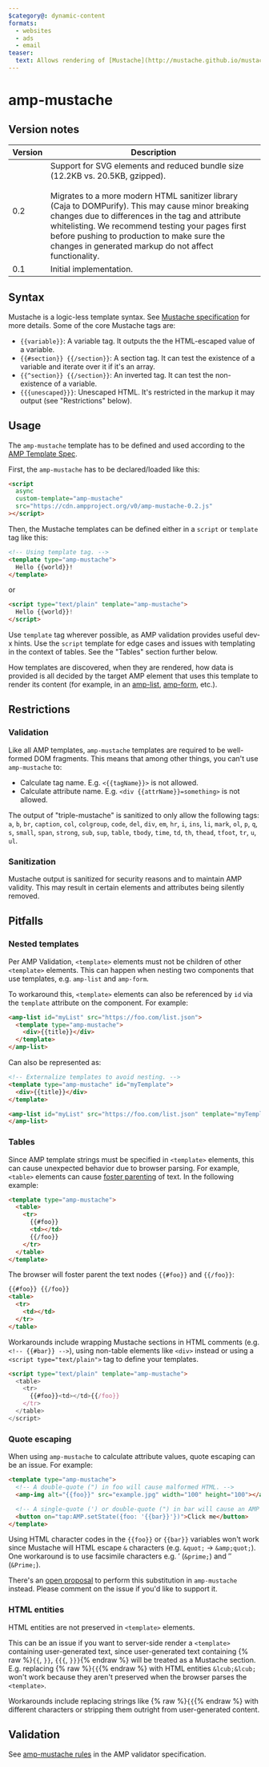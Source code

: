 ```yaml
---
$category@: dynamic-content
formats:
  - websites
  - ads
  - email
teaser:
  text: Allows rendering of [Mustache](http://mustache.github.io/mustache.5.html) templates.
---
```


<!---
Copyright 2015 The AMP HTML Authors. All Rights Reserved.

Licensed under the Apache License, Version 2.0 (the "License");
you may not use this file except in compliance with the License.
You may obtain a copy of the License at

      http://www.apache.org/licenses/LICENSE-2.0

Unless required by applicable law or agreed to in writing, software
distributed under the License is distributed on an "AS-IS" BASIS,
WITHOUT WARRANTIES OR CONDITIONS OF ANY KIND, either express or implied.
See the License for the specific language governing permissions and
limitations under the License.
-->

# amp-mustache

## Version notes

| Version | Description                                                                                                                                                                                                                                                                                                                                                                                              |
| ------- | -------------------------------------------------------------------------------------------------------------------------------------------------------------------------------------------------------------------------------------------------------------------------------------------------------------------------------------------------------------------------------------------------------- |
| 0.2     | Support for SVG elements and reduced bundle size (12.2KB vs. 20.5KB, gzipped).<br><br>Migrates to a more modern HTML sanitizer library (Caja to DOMPurify). This may cause minor breaking changes due to differences in the tag and attribute whitelisting. We recommend testing your pages first before pushing to production to make sure the changes in generated markup do not affect functionality. |
| 0.1     | Initial implementation.                                                                                                                                                                                                                                                                                                                                                                                  |

## Syntax

Mustache is a logic-less template syntax. See [Mustache specification](http://mustache.github.io/mustache.5.html) for more details. Some of the core Mustache tags are:

- `{{variable}}`: A variable tag. It outputs the the HTML-escaped value of a variable.
- `{{#section}} {{/section}}`: A section tag. It can test the existence of a variable and iterate over it if it's an array.
- `{{^section}} {{/section}}`: An inverted tag. It can test the non-existence of a variable.
- `{{{unescaped}}}`: Unescaped HTML. It's restricted in the markup it may output (see "Restrictions" below).

## Usage

The `amp-mustache` template has to be defined and used according to the
[AMP Template Spec](../../spec/amp-html-templates.md).

First, the `amp-mustache` has to be declared/loaded like this:

```html
<script
  async
  custom-template="amp-mustache"
  src="https://cdn.ampproject.org/v0/amp-mustache-0.2.js"
></script>
```

Then, the Mustache templates can be defined either in a `script` or `template` tag like this:

```html
<!-- Using template tag. -->
<template type="amp-mustache">
  Hello {{world}}!
</template>
```

or

<!-- Using script tag. -->

```html
<script type="text/plain" template="amp-mustache">
  Hello {{world}}!
</script>
```

Use `template` tag wherever possible, as AMP validation provides useful dev-x hints. Use the `script` template for edge cases and issues with templating in the context of tables. See the "Tables" section further below.

How templates are discovered, when they are rendered, how data is provided is all decided by the target AMP element that uses this template to render its content (for example, in an [amp-list](../amp-list/amp-list.md), [amp-form](../amp-form/amp-form.md), etc.).

## Restrictions

### Validation

Like all AMP templates, `amp-mustache` templates are required to be well-formed DOM fragments. This means
that among other things, you can't use `amp-mustache` to:

- Calculate tag name. E.g. `<{{tagName}}>` is not allowed.
- Calculate attribute name. E.g. `<div {{attrName}}=something>` is not allowed.

The output of "triple-mustache" is sanitized to only allow the following tags: `a`, `b`, `br`, `caption`, `col`, `colgroup`, `code`, `del`, `div`, `em`, `hr`, `i`, `ins`, `li`, `mark`, `ol`, `p`, `q`, `s`, `small`, `span`, `strong`, `sub`, `sup`, `table`, `tbody`, `time`, `td`, `th`, `thead`, `tfoot`, `tr`, `u`, `ul`.

### Sanitization

Mustache output is sanitized for security reasons and to maintain AMP validity. This may result in certain elements and attributes being silently removed.

## Pitfalls

### Nested templates

Per AMP Validation, `<template>` elements must not be children of other `<template>` elements. This can happen when nesting two components that use templates, e.g. `amp-list` and `amp-form`.

To workaround this, `<template>` elements can also be referenced by `id` via the `template` attribute on the component. For example:

```html
<amp-list id="myList" src="https://foo.com/list.json">
  <template type="amp-mustache">
    <div>{{title}}</div>
  </template>
</amp-list>
```

Can also be represented as:

```html
<!-- Externalize templates to avoid nesting. -->
<template type="amp-mustache" id="myTemplate">
  <div>{{title}}</div>
</template>

<amp-list id="myList" src="https://foo.com/list.json" template="myTemplate">
</amp-list>
```

### Tables

Since AMP template strings must be specified in `<template>` elements, this can cause unexpected behavior due to browser parsing. For example, `<table>` elements can cause [foster parenting](https://www.w3.org/TR/html5/syntax.html#unexpected-markup-in-tables) of text. In the following example:

```html
<template type="amp-mustache">
  <table>
    <tr>
      {{#foo}}
      <td></td>
      {{/foo}}
    </tr>
  </table>
</template>
```

The browser will foster parent the text nodes `{{#foo}}` and `{{/foo}}`:

```html
{{#foo}} {{/foo}}
<table>
  <tr>
    <td></td>
  </tr>
</table>
```

Workarounds include wrapping Mustache sections in HTML comments (e.g. `<!-- {{#bar}} -->`), using non-table elements like `<div>` instead or using a `<script type="text/plain">` tag to define your templates.

```html
<script type="text/plain" template="amp-mustache">
  <table>
    <tr>
      {{#foo}}<td></td>{{/foo}}
    </tr>
  </table>
</script>
```

### Quote escaping

When using `amp-mustache` to calculate attribute values, quote escaping can be an issue. For example:

```html
<template type="amp-mustache">
  <!-- A double-quote (") in foo will cause malformed HTML. -->
  <amp-img alt="{{foo}}" src="example.jpg" width="100" height="100"></amp-img>

  <!-- A single-quote (') or double-quote (") in bar will cause an AMP runtime parse error. -->
  <button on="tap:AMP.setState({foo: '{{bar}}'})">Click me</button>
</template>
```

Using HTML character codes in the `{{foo}}` or `{{bar}}` variables won't work since Mustache will HTML escape `&` characters (e.g. `&quot;` -> `&amp;quot;`). One workaround is to use facsimile characters e.g. &prime; (`&prime;`) and &Prime; (`&Prime;`).

There's an [open proposal](https://github.com/ampproject/amphtml/issues/8395) to perform this substitution in `amp-mustache` instead. Please comment on the issue if you'd like to support it.

### HTML entities

HTML entities are not preserved in `<template>` elements.

This can be an issue if you want to server-side render a `<template>` containing user-generated text, since user-generated text containing {% raw %}`{{`, `}}`, `{{{`, `}}}`{% endraw %} will be treated as a Mustache section. E.g. replacing {% raw %}`{{`{% endraw %} with HTML entities `&lcub;&lcub;` won't work because they aren't preserved when the browser parses the `<template>`.

Workarounds include replacing strings like {% raw %}`{{`{% endraw %} with different characters or stripping them outright from user-generated content.

## Validation

See [amp-mustache rules](https://github.com/ampproject/amphtml/blob/master/extensions/amp-mustache/validator-amp-mustache.protoascii) in the AMP validator specification.
